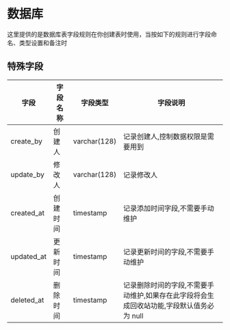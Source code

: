 # 数据库

这里提供的是数据库表字段规则在你创建表时使用，当按如下的规则进行字段命名、类型设置和备注时

## 特殊字段

| 字段       | 字段名称 | 字段类型     | 字段说明                                                                                 |
| ---------- | -------- | ------------ | ---------------------------------------------------------------------------------------- |
| create_by  | 创建人   | varchar(128) | 记录创建人,控制数据权限是需要用到                                                        |
| update_by  | 修改人   | varchar(128) | 记录修改人                                                                               |
| created_at | 创建时间 | timestamp    | 记录添加时间字段,不需要手动维护                                                          |
| updated_at | 更新时间 | timestamp    | 记录更新时间的字段,不需要手动维护                                                        |
| deleted_at | 删除时间 | timestamp    | 记录删除时间的字段,不需要手动维护,如果存在此字段将会生成回收站功能,字段默认值务必为 null |
